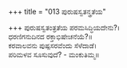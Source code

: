 +++
title = "013 ಪುರುಷಸ್ವತನ್ತ್ರತೆಯ"

+++
ಪುರುಷಸ್ವತಂತ್ರತೆಯ ಪರಮಸಿದ್ಧಿಯದೇನು?।  
ಧರಣಿಗನುದಿನದ ರಕ್ತಾಭಿಷೇಚನೆಯೆ?॥  
ಕರವಾಲವನು ಪುಷ್ಪಸರವೆಂದು ಸೆಳೆದಾಡೆ।  
ಪರಿಮಳವ ಸೂಸುವುದೆ? - ಮಂಕುತಿಮ್ಮ॥  
